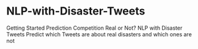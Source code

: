 # NLP-with-Disaster-Tweets
Getting Started Prediction Competition  Real or Not? NLP with Disaster Tweets Predict which Tweets are about real disasters and which ones are not
